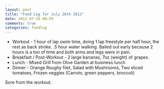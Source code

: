 ```yaml
---
layout: post
title: "Food Log for July 26th 2012"
date: 2012-07-26 08:59
comments: true
categories: foodlog
---
```

* Workout - 1 hour of lap swim time, doing 1 lap freestyle per half hour, the rest as back stroke.  .5 hour water walking.  Bailed out early because 2 hours is a ton of time and both arms and legs were in pain.
* Breakfast / Post-Workout - 2 large bananas, 7oz (weight) of grapes.
* Lunch - Mixed Grill from Olive Garden at business lunch
* Dinner - Orange Roughy filet, Salad with Mushrooms, Two sliced tomatoes, Frozen veggies (Carrots, green peppers, broccoli)

Sore from the workout.